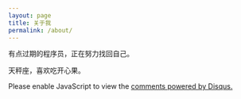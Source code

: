 ```yaml
---
layout: page
title: 关于我
permalink: /about/
---
```


有点过期的程序员，正在努力找回自己。

天秤座，喜欢吃开心果。 

<a href="http://twitter.com/{{ site.twitter_username }}" class="am-icon-btn am-icon-twitter"></a>
<a href="http://facebook.com/{{ site.facebook_username }}" class="am-icon-btn am-icon-facebook"></a>
<a href="http://github.com/{{ site.github_username }}" class="am-icon-btn am-icon-github"></a>
<a href="http://weibo.com/{{ site.weibo_username }}" class="am-icon-btn am-icon-weibo"></a>

<div id="disqus_thread"></div>
<script type="text/javascript">
    /* * * CONFIGURATION VARIABLES: EDIT BEFORE PASTING INTO YOUR WEBPAGE * * */
    var disqus_shortname = 'yangzhiyong'; // required: replace example with your forum shortname

    /* * * DON'T EDIT BELOW THIS LINE * * */
    (function() {
        var dsq = document.createElement('script'); dsq.type = 'text/javascript'; dsq.async = true;
        dsq.src = '//' + disqus_shortname + '.disqus.com/embed.js';
        (document.getElementsByTagName('head')[0] || document.getElementsByTagName('body')[0]).appendChild(dsq);
    })();
</script>
<noscript>Please enable JavaScript to view the <a href="http://disqus.com/?ref_noscript">comments powered by Disqus.</a></noscript>
